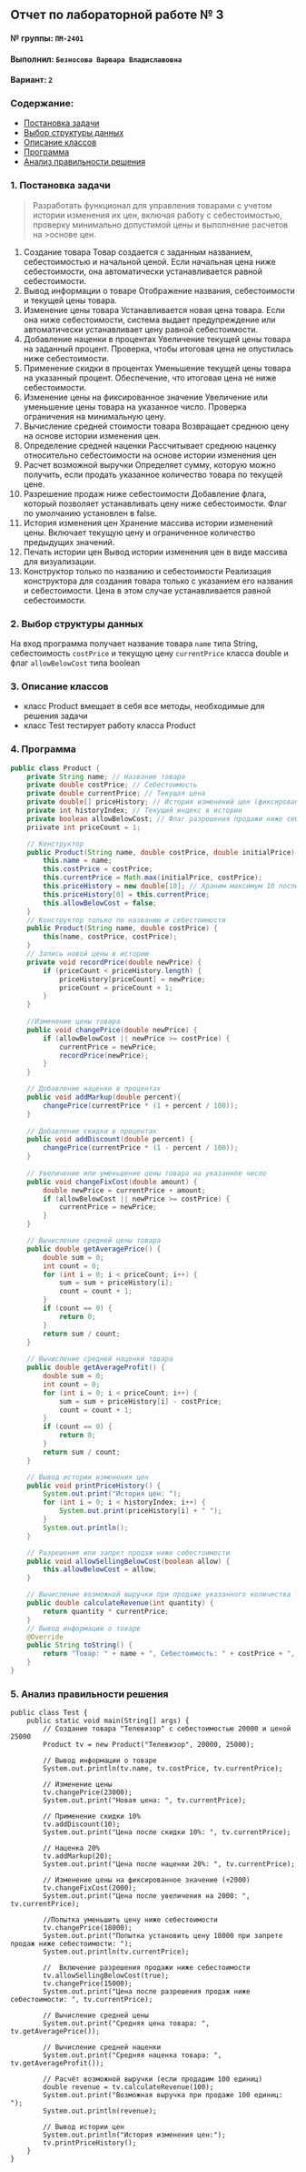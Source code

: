 ## Отчет по лабораторной работе № 3

#### № группы: `ПМ-2401`

#### Выполнил: `Безносова Варвара Владиславовна`

#### Вариант: `2`

### Cодержание:

- [Постановка задачи](#1-постановка-задачи)
- [Выбор структуры данных](#2-выбор-структуры-данных)
- [Описание классов](#3-описание-классов)
- [Программа](#4-программа)
- [Анализ правильности решения](#5-анализ-правильности-решения)

### 1. Постановка задачи
>Разработать функционал для управления товарами с учетом истории изменения их цен,
>включая работу с себестоимостью, проверку минимально допустимой цены и выполнение расчетов на >основе цен.
1. Создание товара
Товар создается с заданным названием, себестоимостью и начальной ценой. Если
начальная цена ниже себестоимости, она автоматически устанавливается равной
себестоимости.
2. Вывод информации о товаре
Отображение названия, себестоимости и текущей цены товара.
3. Изменение цены товара
Устанавливается новая цена товара. Если она ниже себестоимости, система выдает
предупреждение или автоматически устанавливает цену равной себестоимости.
4. Добавление наценки в процентах
Увеличение текущей цены товара на заданный процент. Проверка, чтобы итоговая
цена не опустилась ниже себестоимости.
5. Применение скидки в процентах
Уменьшение текущей цены товара на указанный процент. Обеспечение, что итоговая цена не ниже себестоимости.
6. Изменение цены на фиксированное значение
Увеличение или уменьшение цены товара на указанное число. Проверка ограничения на минимальную цену.
7. Вычисление средней стоимости товара
Возвращает среднюю цену на основе истории изменения цен.
8. Определение средней наценки
Рассчитывает среднюю наценку относительно себестоимости на основе истории
изменения цен
9. Расчет возможной выручки
Определяет сумму, которую можно получить, если продать указанное количество
товара по текущей цене.
10. Разрешение продаж ниже себестоимости
Добавление флага, который позволяет устанавливать цену ниже себестоимости.
Флаг по умолчанию установлен в false.
11. История изменения цен
Хранение массива истории изменений цены. Включает текущую цену и ограниченное количество предыдущих значений.
12. Печать истории цен
Вывод истории изменения цен в виде массива для визуализации.
13. Конструктор только по названию и себестоимости
Реализация конструктора для создания товара только с указанием его названия
и себестоимости. Цена в этом случае устанавливается равной себестоимости.


### 2. Выбор структуры данных

На вход программа получает название товара `name` типа String, себестоимость `costPrice` и текущую цену `currentPrice` класса double и флаг `allowBelowCost` типа boolean

### 3. Описание классов
- класс Product вмещает в себя все методы, необходимые для решения задачи
- класс Test тестирует работу класса Product
  
### 4. Программа
```java
public class Product {
    private String name; // Название товара
    private double costPrice; // Себестоимость
    private double currentPrice; // Текущая цена
    private double[] priceHistory; // История изменений цен (фиксированный размер)
    private int historyIndex; // Текущий индекс в истории
    private boolean allowBelowCost; // Флаг разрешения продажи ниже себестоимости
    priivate int priceCount = 1;

    // Конструктор
    public Product(String name, double costPrice, double initialPrice) {
        this.name = name;
        this.costPrice = costPrice;
        this.currentPrice = Math.max(initialPrice, costPrice);
        this.priceHistory = new double[10]; // Храним максимум 10 последних цен
        this.priceHistory[0] = this.currentPrice;
        this.allowBelowCost = false;
    }
    // Конструктор только по названию и себестоимости
    public Product(String name, double costPrice) {
        this(name, costPrice, costPrice);
    }
    // Запись новой цены в историю
    private void recordPrice(double newPrice) {
        if (priceCount < priceHistory.length) {
            priceHistory[priceCount] = newPrice;
            priceCount = priceCount + 1;
        }
    }
    
    //Изменение цены товара
    public void changePrice(double newPrice) {
        if (allowBelowCost || newPrice >= costPrice) {
            currentPrice = newPrice;
            recordPrice(newPrice);
        }
    }

    // Добавление наценки в процентах
    public void addMarkup(double percent){
        changePrice(currentPrice * (1 + percent / 100));
    }
    
    // Добавление скидки в процентах
    public void addDiscount(double percent) {
        changePrice(currentPrice * (1 - percent / 100));
    }
    
    // Увеличение или уменьшение цены товара на указанное число
    public void changeFixCost(double amount) {
        double newPrice = currentPrice + amount;
        if (allowBelowCost || newPrice >= costPrice) {
            currentPrice = newPrice;
        }
    }

    // Вычисление средней цены товара
    public double getAveragePrice() {
        double sum = 0;
        int count = 0;
        for (int i = 0; i < priceCount; i++) {
            sum = sum + priceHistory[i];
            count = count + 1;
        }
        if (count == 0) {
            return 0;
        }
        return sum / count;
    }
    
    // Вычисление средней наценки товара
    public double getAverageProfit() {
        double sum = 0;
        int count = 0;
        for (int i = 0; i < priceCount; i++) {
            sum = sum + priceHistory[i] - costPrice;
            count = count + 1;
        }
        if (count == 0) {
            return 0;
        }
        return sum / count;
    }

    // Вывод истории изменения цен
    public void printPriceHistory() {
        System.out.print("История цен: ");
        for (int i = 0; i < historyIndex; i++) {
            System.out.print(priceHistory[i] + " ");
        }
        System.out.println();
    }

    // Разрешение или запрет продаж ниже себестоимости
    public void allowSellingBelowCost(boolean allow) {
        this.allowBelowCost = allow;
    }

    // Вычисление возможной выручки при продаже указанного количества товара
    public double calculateRevenue(int quantity) {
        return quantity * currentPrice;
    }
    // Вывод информации о товаре
    @Override
    public String toString() {
        return "Товар: " + name + ", Себестоимость: " + costPrice + ", Текущая цена: " + currentPrice;
    }
}
```
### 5. Анализ правильности решения
```
public class Test {
    public static void main(String[] args) {
        // Создание товара "Телевизор" с себестоимостью 20000 и ценой 25000
        Product tv = new Product("Телевизор", 20000, 25000);

        // Вывод информации о товаре
        System.out.println(tv.name, tv.costPrice, tv.currentPrice);

        // Изменение цены
        tv.changePrice(23000);
        System.out.print("Новая цена: ", tv.currentPrice);

        // Применение скидки 10%
        tv.addDiscount(10);
        System.out.print("Цена после скидки 10%: ", tv.currentPrice);
        
        // Наценка 20%
        tv.addMarkup(20);
        System.out.print("Цена после наценки 20%: ", tv.currentPrice);

        // Изменение цены на фиксированное значение (+2000)
        tv.changeFixCost(2000);
        System.out.print("Цена после увеличения на 2000: ", tv.currentPrice);
        
        //Попытка уменьшить цену ниже себестоимости
        tv.changePrice(18000);
        System.out.print("Попытка установить цену 18000 при запрете продаж ниже себестоимости: ");
        System.out.println(tv.currentPrice);

        //  Включение разрешения продажи ниже себестоимости 
        tv.allowSellingBelowCost(true);
        tv.changePrice(15000);
        System.out.print("Цена после разрешения продаж ниже себестоимости: ", tv.currentPrice);

        // Вычисление средней цены
        System.out.print("Средняя цена товара: ", tv.getAveragePrice());
        
        // Вычисление средней наценки
        System.out.print("Средняя наценка товара: ", tv.getAverageProfit());

        // Расчёт возможной выручки (если продадим 100 единиц)
        double revenue = tv.calculateRevenue(100);
        System.out.print("Возможная выручка при продаже 100 единиц: ");
        System.out.println(revenue);

        // Вывод истории цен
        System.out.println("История изменения цен:");
        tv.printPriceHistory();
    }
}
```
